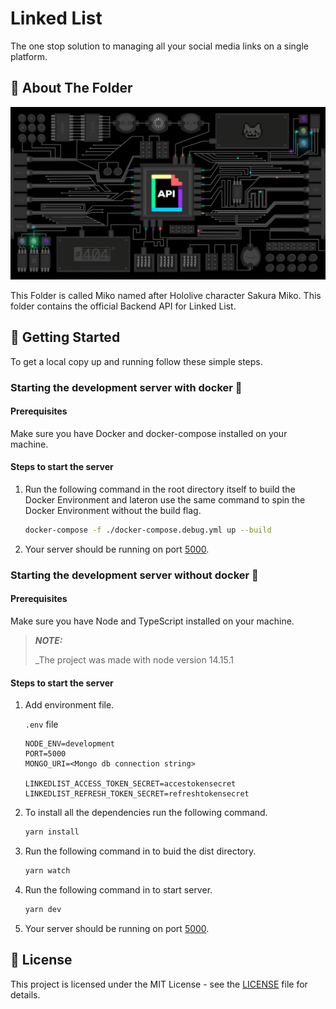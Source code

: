 # Linked List
The one stop solution to managing all your social media links on a single platform.

## 📃 About The Folder

![API GIF][gif]

This Folder is called Miko named after Hololive character Sakura Miko. This folder contains the official Backend API for Linked List.

## 🧩 Getting Started

To get a local copy up and running follow these simple steps.

### Starting the development server with docker 🐳

#### Prerequisites

Make sure you have Docker and docker-compose installed on your machine.

#### Steps to start the server

1. Run the following command in the root directory itself to build the Docker Environment and lateron use the same command to spin the Docker Environment without the build flag.

      ```sh
      docker-compose -f ./docker-compose.debug.yml up --build
      ```

2. Your server should be running on port [5000](http://localhost:5000).

### Starting the development server without docker 📡

#### Prerequisites

Make sure you have Node and TypeScript installed on your machine.

> **_NOTE:_**
>
>_The project was made with node version 14.15.1

#### Steps to start the server

1. Add environment file.

      `.env` file

      ```env
      NODE_ENV=development
      PORT=5000
      MONGO_URI=<Mongo db connection string>

      LINKEDLIST_ACCESS_TOKEN_SECRET=accestokensecret
      LINKEDLIST_REFRESH_TOKEN_SECRET=refreshtokensecret
      ```

2. To install all the dependencies run the following command.

      ```sh
      yarn install
      ```

3. Run the following command in to buid the dist directory.

      ```sh
      yarn watch
      ```

4. Run the following command in to start server.

      ```sh
      yarn dev
      ```

5. Your server should be running on port [5000](http://localhost:5000).

## 🔐 License

This project is licensed under the MIT License - see the [LICENSE](LICENSE) file for details.

<!-- MARKDOWN LINKS & IMAGES -->
[gif]: docs/api.gif